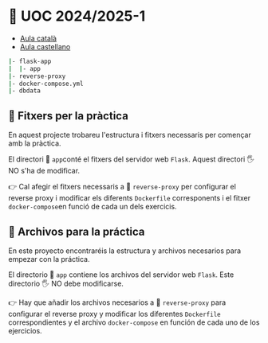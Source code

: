 # 🏫  UOC 2024/2025-1

- [Aula català](#📂-fitxers-per-la-pràctica)
- [Aula castellano](#📂-archivos-para-la-práctica)

```bash
|- flask-app
|  |- app
|- reverse-proxy
|- docker-compose.yml
|- dbdata

```

## 📂 Fitxers per la pràctica

En aquest projecte trobareu l'estructura i fitxers necessaris per començar amb la pràctica.

El directori 📂 `app`conté el fitxers del servidor web `Flask`. Aquest directori 🖐 NO s'ha de modificar.

👉 Cal afegir el fitxers necessaris a  📁 `reverse-proxy` per configurar el reverse proxy i modificar els diferents `Dockerfile` corresponents i el fitxer `docker-compose`en funció de cada un dels exercicis.


## 📂 Archivos para la práctica

En este proyecto encontraréis la estructura y archivos necesarios para empezar con la práctica.

El directorio 📂 `app` contiene los archivos del servidor web `Flask`. Este directorio 🖐 NO debe modificarse.

👉 Hay que añadir los archivos necesarios a 📁 `reverse-proxy` para configurar el reverse proxy y modificar los diferentes `Dockerfile` correspondientes y el archivo `docker-compose` en función de cada uno de los ejercicios.